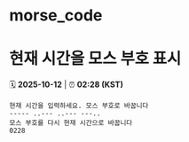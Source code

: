 # morse_code
# 현재 시간을 모스 부호 표시
<!-- MORSE_TIME_START -->
🗓️ **2025-10-12** | ⏰ **02:28 (KST)**

```
현재 시간을 입력하세요. 모스 부호로 바꿉니다
----- ..--- ..--- ---..
모스 부호를 다시 현재 시간으로 바꿉니다
0228
```
<!-- MORSE_TIME_END -->
